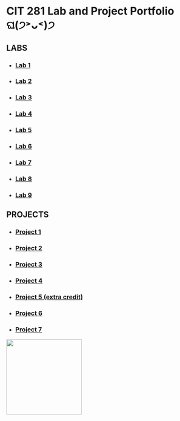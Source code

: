 # CIT 281 Lab and Project Portfolio ଘ(੭˃ᴗ˂)੭

## LABS

  + ### [Lab 1](https://github.com/killua-boop/cit281-lab1/blob/d83a656a1975b5e4a87c8a8fd35f56618ecb55b8/index.md)
  
  + ### [Lab 2](https://github.com/killua-boop/cit281-lab2/blob/eff128420e72d46e0386cc3141a75d70ab62e3e4/index.md)
  
  + ### [Lab 3](https://github.com/killua-boop/cit281-lab3/blob/c748084f9d637c4dc8908f8bdbf90d19d7bc62c1/index.md)
  
  + ### [Lab 4](https://github.com/killua-boop/cit281-lab4/blob/4f543ff0aa18fa793f57f6c5e76ed0f072513aca/index.md)
  
  + ### [Lab 5](https://github.com/killua-boop/cit281-lab5/blob/d4582ad693550a9f35277ace48f12e5af576762b/index.md)
  
  + ### [Lab 6](https://github.com/killua-boop/cit281-lab6/blob/923a2be37e9fb6817cd8d2eb5022aafd8b6c4ebb/index.md)
  
  + ### [Lab 7](https://github.com/killua-boop/cit281-lab7/blob/29efbcf7608095c96221885d53b577a0605014a2/index.md)
  
  + ### [Lab 8](https://github.com/killua-boop/cit281-lab8/blob/6d7bdb57a4ca956273d4a9d63a22832c0fe0d58d/index.md)
  
  + ### [Lab 9](https://github.com/killua-boop/cit281-lab9/blob/7ef4f162d5b9952d47acff741f1ae6d82237fbdb/index.md)
  
## PROJECTS
  
  + ### [Project 1](https://github.com/killua-boop/cit281-p1/blob/43095ab6c1ef4e3a5daa3f97fea1a2be7dbb9dbc/index.md)
  
  + ### [Project 2](https://github.com/killua-boop/cit281-p2/blob/9274b8b39de860b13ccb3d33741bca60d828e4f9/index.md)

  + ### [Project 3](https://github.com/killua-boop/cit281-p3/blob/5b761be275b7613b9d2b48ea21a8a4de97d81ed8/index.md)

  + ### [Project 4](https://github.com/killua-boop/cit281-p4/blob/51c321b9e1877075af22fd417faa4cc224c7bed9/index.md)

  + ### [Project 5 (extra credit)](https://github.com/killua-boop/cit281-p5/blob/c9d3871dc1e4aeb5abe91174e691dcea52a67370/index.md)

  + ### [Project 6](https://github.com/killua-boop/cit281-p6/blob/2a1995023e9f3a17321f2d6644b3f22a6bbddcd1/index.md)
 
  + ### [Project 7](https://github.com/killua-boop/cit281-p7/blob/df958ad4999199a09ca6aa0e73f6cdf42d2bc959/index.md)

<img src="https://user-images.githubusercontent.com/84113983/120721347-7f920280-c482-11eb-81ea-b3d7ba5a3a63.JPG" width="199" height="199" />
